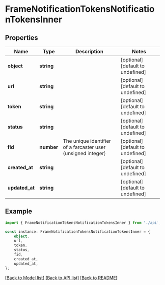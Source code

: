 # FrameNotificationTokensNotificationTokensInner


## Properties

Name | Type | Description | Notes
------------ | ------------- | ------------- | -------------
**object** | **string** |  | [optional] [default to undefined]
**url** | **string** |  | [optional] [default to undefined]
**token** | **string** |  | [optional] [default to undefined]
**status** | **string** |  | [optional] [default to undefined]
**fid** | **number** | The unique identifier of a farcaster user (unsigned integer) | [optional] [default to undefined]
**created_at** | **string** |  | [optional] [default to undefined]
**updated_at** | **string** |  | [optional] [default to undefined]

## Example

```typescript
import { FrameNotificationTokensNotificationTokensInner } from './api';

const instance: FrameNotificationTokensNotificationTokensInner = {
    object,
    url,
    token,
    status,
    fid,
    created_at,
    updated_at,
};
```

[[Back to Model list]](../README.md#documentation-for-models) [[Back to API list]](../README.md#documentation-for-api-endpoints) [[Back to README]](../README.md)
